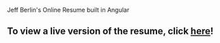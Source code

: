 Jeff Berlin's Online Resume built in Angular

## To view a live version of the resume, click [here](https://jeffberlin.github.io/resume_angular/)!